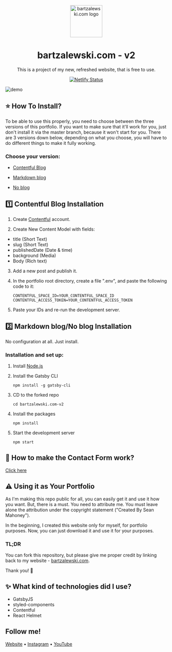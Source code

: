 <p align="center">
  <img src="https://i.imgur.com/ROJE2rc.png" width="100" alt="bartzalewski.com logo" />
</p>

<h1 align="center">
  bartzalewski.com - v2
</h1>

<p align="center">
  This is a project of my new, refreshed website, that is free to use.
</p>

<p align="center">
  <a href="https://app.netlify.com/sites/eager-lichterman-b07f67/deploys" target="_blank">
    <img src="https://api.netlify.com/api/v1/badges/84b336d8-8c1f-484e-ad19-efabafc468f0/deploy-status" alt="Netlify Status" />
  </a>
</p>

![demo](https://i.imgur.com/ApY87ek.png)

## ⭐ How To Install?

To be able to use this properly, you need to choose between the three versions of this portfolio. If you want to make sure that it'll work for you, just don't install it via the master branch, because it won't start for you. There are 3 versions down below, depending on what you choose, you will have to do different things to make it fully working.

### Choose your version:

- <a href="#contentful">Contentful Blog</a>

- [Markdown blog](https://github.com/bartzalewski/bartzalewski.com-v2/tree/md-blog)

- [No blog](https://github.com/bartzalewski/bartzalewski.com-v2/tree/no-blog)

<h2 id="contentful">
  1️⃣ Contentful Blog Installation
</h2>

1. Create [Contentful](http://contentful.com) account.

2. Create New Content Model with fields:

- title (Short Text)
- slug (Short Text)
- publishedDate (Date & time)
- background (Media)
- Body (Rich text)

3. Add a new post and publish it.

4. In the portfolio root directory, create a file ".env", and paste the following code to it:

   ```
   CONTENTFUL_SPACE_ID=YOUR_CONTENTFUL_SPACE_ID
   CONTENTFUL_ACCESS_TOKEN=YOUR_CONTENTFUL_ACCESS_TOKEN
   ```

5. Paste your IDs and re-run the development server.

<h2 id="markdown">
  2️⃣ Markdown blog/No blog Installation
</h2>

No configuration at all. Just install.

### Installation and set up:

1. Install [Node.js](https://nodejs.org)

2. Install the Gatsby CLI

   ```
   npm install -g gatsby-cli

   ```

3. CD to the forked repo

   ```
   cd bartzalewski.com-v2
   ```

4. Install the packages

   ```
   npm install
   ```

5. Start the development server

   ```
   npm start
   ```

## 📝 How to make the Contact Form work?

[Click here](https://github.com/bartzalewski/bartzalewski.com-v2-mail)

## ⚠️ Using it as Your Portfolio

As I'm making this repo public for all, you can easily get it and use it how you want. But, there is a must. You need to attribute me. You must leave alone the attribution under the copyright statement ("Created By Sean Mahoney").

In the beginning, I created this website only for myself, for portfolio purposes. Now, you can just download it and use it for your purposes.

### TL;DR

You can fork this repository, but please give me proper credit by linking back to my website - [bartzalewski.com](https://bartzalewski.com).

Thank you! 💚

## ✨ What kind of technologies did I use?

- GatsbyJS
- styled-components
- Contentful
- React Helmet

## Follow me!

[Website](https://www.bartzalewski.com) • [Instagram](https://www.instagram.com/bart.code) • [YouTube](https://www.youtube.com/channel/UCwkU0-_RJbS16X5pbcW-tPQ)
